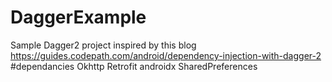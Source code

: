 # DaggerExample
Sample Dagger2 project inspired by this blog https://guides.codepath.com/android/dependency-injection-with-dagger-2
#dependancies
Okhttp
Retrofit
androidx SharedPreferences